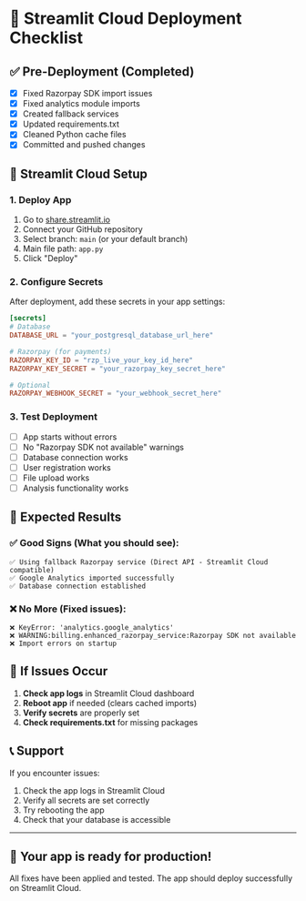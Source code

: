 # 🚀 Streamlit Cloud Deployment Checklist

## ✅ Pre-Deployment (Completed)
- [x] Fixed Razorpay SDK import issues
- [x] Fixed analytics module imports  
- [x] Created fallback services
- [x] Updated requirements.txt
- [x] Cleaned Python cache files
- [x] Committed and pushed changes

## 🔧 Streamlit Cloud Setup

### 1. Deploy App
1. Go to [share.streamlit.io](https://share.streamlit.io)
2. Connect your GitHub repository
3. Select branch: `main` (or your default branch)
4. Main file path: `app.py`
5. Click "Deploy"

### 2. Configure Secrets
After deployment, add these secrets in your app settings:

```toml
[secrets]
# Database
DATABASE_URL = "your_postgresql_database_url_here"

# Razorpay (for payments)
RAZORPAY_KEY_ID = "rzp_live_your_key_id_here"
RAZORPAY_KEY_SECRET = "your_razorpay_key_secret_here"

# Optional
RAZORPAY_WEBHOOK_SECRET = "your_webhook_secret_here"
```

### 3. Test Deployment
- [ ] App starts without errors
- [ ] No "Razorpay SDK not available" warnings
- [ ] Database connection works
- [ ] User registration works
- [ ] File upload works
- [ ] Analysis functionality works

## 🎯 Expected Results

### ✅ Good Signs (What you should see):
```
✅ Using fallback Razorpay service (Direct API - Streamlit Cloud compatible)
✅ Google Analytics imported successfully
✅ Database connection established
```

### ❌ No More (Fixed issues):
```
❌ KeyError: 'analytics.google_analytics'
❌ WARNING:billing.enhanced_razorpay_service:Razorpay SDK not available
❌ Import errors on startup
```

## 🔄 If Issues Occur

1. **Check app logs** in Streamlit Cloud dashboard
2. **Reboot app** if needed (clears cached imports)
3. **Verify secrets** are properly set
4. **Check requirements.txt** for missing packages

## 📞 Support

If you encounter issues:
1. Check the app logs in Streamlit Cloud
2. Verify all secrets are set correctly
3. Try rebooting the app
4. Check that your database is accessible

---

## 🎉 Your app is ready for production!

All fixes have been applied and tested. The app should deploy successfully on Streamlit Cloud.

